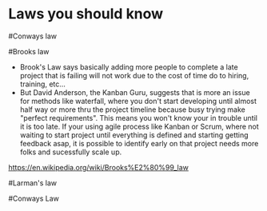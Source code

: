 Laws you should know
====================

#Conways law

#Brooks law
* Brook's Law says basically adding more people to complete a late project that is failing will not work due to the cost of time do to hiring, training, etc... 
* But David Anderson, the Kanban Guru, suggests that is more an issue for methods like waterfall, where you don't start developing until almost half way or more thru the project timeline because busy trying make "perfect requirements".  This means you won't know your in trouble until it is too late. If your using agile process like Kanban or Scrum, where not waiting to start project until everything is defined and starting getting feedback asap, it is possible to identify early on that project needs more folks and sucessfully scale up.

https://en.wikipedia.org/wiki/Brooks%E2%80%99_law

#Larman's law

#Conways Law
